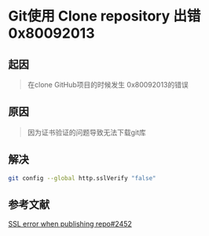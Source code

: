 # Git使用 Clone repository 出错 0x80092013

## 起因

> 在clone GitHub项目的时候发生 0x80092013的错误

## 原因

> 因为证书验证的问题导致无法下载git库

## 解决

```bash
git config --global http.sslVerify "false"
```

## 参考文献

[SSL error when publishing repo#2452](https://github.com/desktop/desktop/issues/2452)
